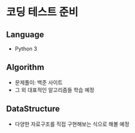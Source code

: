 # 코딩 테스트 준비

## Language
* Python 3

## Algorithm
* 문제풀이: 백준 사이트
* 그 외 대표적인 알고리즘들 학습 예정

## DataStructure
* 다양한 자료구조를 직접 구현해보는 식으로 해볼 예정